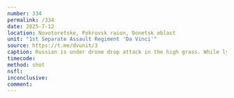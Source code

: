 ```yaml
---
number: 334
permalink: /334
date: 2025-7-12
location: Novotoretske, Pokrovsk raion, Donetsk oblast
unit: "1st Separate Assault Regiment 'Da Vinci'"
source: https://t.me/dvunit/3
caption: Russian is under drone drop attack in the high grass. While lying on his side, apparently injured, he grabs his AK and shoots himself
timecode: 
method: shot
nsfl: 
inconclusive: 
comment: 
---
```

<script async src="https://telegram.org/js/telegram-widget.js?22" data-telegram-post="dvunit/3" data-width="100%" data-userpic="false"></script>